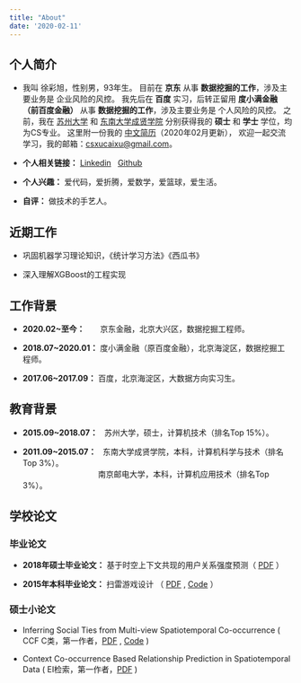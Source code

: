 ```yaml
---
title: "About"
date: '2020-02-11'
---
```



## 个人简介

* 我叫 徐彩旭，性别男，93年生。
目前在 **京东** 从事 **数据挖掘的工作**，涉及主要业务是 企业风险的风控。
我先后在 **百度** 实习，后转正留用 **度小满金融（前百度金融）** 从事 **数据挖掘的工作**，涉及主要业务是 个人风险的风控。
之前，我在 
<a href="http://scst.suda.edu.cn/" target="_blank">苏州大学</a> 和
<a href="http://jsjx.cxxy.seu.edu.cn/" target="_blank">东南大学成贤学院</a>
分别获得我的 **硕士** 和 **学士** 学位，均为CS专业。
这里附一份我的 <a href="/quote/resume_202002.pdf" target="_blank">中文简历</a>（2020年02月更新），
欢迎一起交流学习，我的邮箱：csxucaixu@gmail.com。


* **个人相关链接：** <a href="https://www.linkedin.com/in/cal-xu-437328173/" target="_blank">Linkedin</a> 
            &nbsp; <a href="https://github.com/calxu" target="_blank">Github</a>


* **个人兴趣：**    爱代码，爱折腾，爱数学，爱篮球，爱生活。


* **自评：** 做技术的手艺人。



## 近期工作

* 巩固机器学习理论知识，《统计学习方法》《西瓜书》

* 深入理解XGBoost的工程实现



## 工作背景

* **2020.02~至今：** &nbsp; &nbsp; &nbsp; 京东金融，北京大兴区，数据挖掘工程师。

* **2018.07~2020.01：** 度小满金融（原百度金融），北京海淀区，数据挖掘工程师。

* **2017.06~2017.09：** 百度，北京海淀区，大数据方向实习生。



## 教育背景

* **2015.09~2018.07：** &nbsp; 苏州大学，硕士，计算机技术（排名Top 15%）。

* **2011.09~2015.07：** &nbsp; 东南大学成贤学院，本科，计算机科学与技术（排名Top 3%）。
    <br /> 　　　　　　　　　&nbsp; 南京邮电大学，本科，计算机应用技术（排名Top 3%）。



## 学校论文

### 毕业论文

* **2018年硕士毕业论文：**
基于时空上下文共现的用户关系强度预测（ <a href="/quote/thesis_paper_201805.pdf" target="_blank">PDF</a> ）


* **2015年本科毕业论文：**
扫雷游戏设计 （ <a href="/quote/thesis_paper_201506.pdf" target="_blank">PDF</a> , <a href="https://github.com/calxu/Mine_Game" target="_blank">Code</a> ）


### 硕士小论文

* Inferring Social Ties from Multi-view Spatiotemporal Co-occurrence 
  ( CCF C类，第一作者，<a href="/quote/paper_2018_apweb.pdf" target="_blank">PDF</a> , <a href="https://github.com/calxu/small_paper" target="_blank">Code</a> )

* Context Co-occurrence Based Relationship Prediction in Spatiotemporal Data 
  ( EI检索，第一作者，<a href="/quote/paper_2018_cmsa.pdf" target="_blank">PDF</a> )


